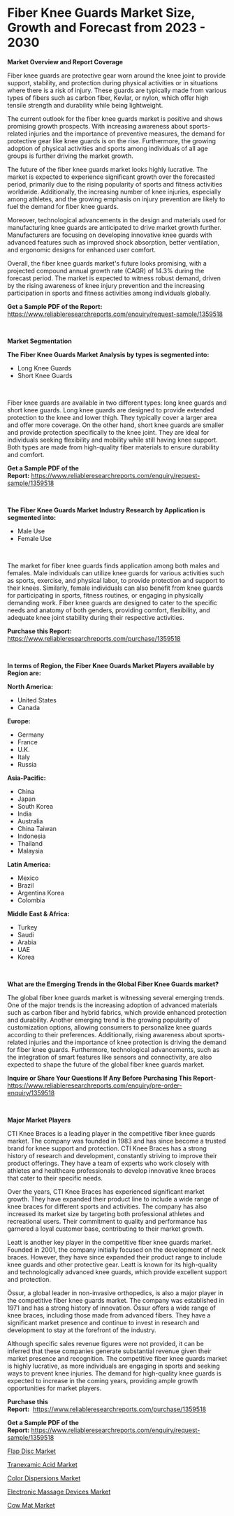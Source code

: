 <p><h1>Fiber Knee Guards Market Size, Growth and Forecast from 2023 - 2030</h1></p><p><strong>Market Overview and Report Coverage</strong></p>
<p><p>Fiber knee guards are protective gear worn around the knee joint to provide support, stability, and protection during physical activities or in situations where there is a risk of injury. These guards are typically made from various types of fibers such as carbon fiber, Kevlar, or nylon, which offer high tensile strength and durability while being lightweight.</p><p>The current outlook for the fiber knee guards market is positive and shows promising growth prospects. With increasing awareness about sports-related injuries and the importance of preventive measures, the demand for protective gear like knee guards is on the rise. Furthermore, the growing adoption of physical activities and sports among individuals of all age groups is further driving the market growth.</p><p>The future of the fiber knee guards market looks highly lucrative. The market is expected to experience significant growth over the forecasted period, primarily due to the rising popularity of sports and fitness activities worldwide. Additionally, the increasing number of knee injuries, especially among athletes, and the growing emphasis on injury prevention are likely to fuel the demand for fiber knee guards.</p><p>Moreover, technological advancements in the design and materials used for manufacturing knee guards are anticipated to drive market growth further. Manufacturers are focusing on developing innovative knee guards with advanced features such as improved shock absorption, better ventilation, and ergonomic designs for enhanced user comfort.</p><p>Overall, the fiber knee guards market's future looks promising, with a projected compound annual growth rate (CAGR) of 14.3% during the forecast period. The market is expected to witness robust demand, driven by the rising awareness of knee injury prevention and the increasing participation in sports and fitness activities among individuals globally.</p></p>
<p><strong>Get a Sample PDF of the Report:</strong> <a href="https://www.reliableresearchreports.com/enquiry/request-sample/1359518">https://www.reliableresearchreports.com/enquiry/request-sample/1359518</a></p>
<p>&nbsp;</p>
<p><strong>Market Segmentation</strong></p>
<p><strong>The Fiber Knee Guards Market Analysis by types is segmented into:</strong></p>
<p><ul><li>Long Knee Guards</li><li>Short Knee Guards</li></ul></p>
<p>&nbsp;</p>
<p><p>Fiber knee guards are available in two different types: long knee guards and short knee guards. Long knee guards are designed to provide extended protection to the knee and lower thigh. They typically cover a larger area and offer more coverage. On the other hand, short knee guards are smaller and provide protection specifically to the knee joint. They are ideal for individuals seeking flexibility and mobility while still having knee support. Both types are made from high-quality fiber materials to ensure durability and comfort.</p></p>
<p><strong>Get a Sample PDF of the Report:</strong>&nbsp;<a href="https://www.reliableresearchreports.com/enquiry/request-sample/1359518">https://www.reliableresearchreports.com/enquiry/request-sample/1359518</a></p>
<p>&nbsp;</p>
<p><strong>The Fiber Knee Guards Market Industry Research by Application is segmented into:</strong></p>
<p><ul><li>Male Use</li><li>Female Use</li></ul></p>
<p>&nbsp;</p>
<p><p>The market for fiber knee guards finds application among both males and females. Male individuals can utilize knee guards for various activities such as sports, exercise, and physical labor, to provide protection and support to their knees. Similarly, female individuals can also benefit from knee guards for participating in sports, fitness routines, or engaging in physically demanding work. Fiber knee guards are designed to cater to the specific needs and anatomy of both genders, providing comfort, flexibility, and adequate knee joint stability during their respective activities.</p></p>
<p><strong>Purchase this Report:</strong>&nbsp; <a href="https://www.reliableresearchreports.com/purchase/1359518">https://www.reliableresearchreports.com/purchase/1359518</a></p>
<p>&nbsp;</p>
<p><strong>In terms of Region, the Fiber Knee Guards Market Players available by Region are:</strong></p>
<p>
    <p> <strong> North America: </strong>
        <ul>
            <li>United States</li>
            <li>Canada</li>
        </ul>
        </p> 
    <p> <strong> Europe: </strong>
        <ul>
            <li>Germany</li>
            <li>France</li>
            <li>U.K.</li>
            <li>Italy</li>
            <li>Russia</li>
        </ul>
        </p> 
    <p> <strong> Asia-Pacific: </strong>
        <ul>
            <li>China</li>
            <li>Japan</li>
            <li>South Korea</li>
            <li>India</li>
            <li>Australia</li>
            <li>China Taiwan</li>
            <li>Indonesia</li>
            <li>Thailand</li>
            <li>Malaysia</li>
        </ul>
        </p> 
    <p> <strong> Latin America: </strong>
        <ul>
            <li>Mexico</li>
            <li>Brazil</li>
            <li>Argentina Korea</li>
            <li>Colombia</li>
        </ul>
        </p> 
    <p> <strong> Middle East & Africa: </strong>
        <ul>
            <li>Turkey</li>
            <li>Saudi</li>
            <li>Arabia</li>
            <li>UAE</li>
            <li>Korea</li>
        </ul>
    </p>
    </p>
<p>&nbsp;</p>
<p><strong>What are the Emerging Trends in the Global Fiber Knee Guards market?</strong></p>
<p><p>The global fiber knee guards market is witnessing several emerging trends. One of the major trends is the increasing adoption of advanced materials such as carbon fiber and hybrid fabrics, which provide enhanced protection and durability. Another emerging trend is the growing popularity of customization options, allowing consumers to personalize knee guards according to their preferences. Additionally, rising awareness about sports-related injuries and the importance of knee protection is driving the demand for fiber knee guards. Furthermore, technological advancements, such as the integration of smart features like sensors and connectivity, are also expected to shape the future of the global fiber knee guards market.</p></p>
<p><strong>Inquire or Share Your Questions If Any Before Purchasing This Report</strong>- <a href="https://www.reliableresearchreports.com/enquiry/pre-order-enquiry/1359518">https://www.reliableresearchreports.com/enquiry/pre-order-enquiry/1359518</a></p>
<p>&nbsp;</p>
<p><strong>Major Market Players</strong></p>
<p><p>CTI Knee Braces is a leading player in the competitive fiber knee guards market. The company was founded in 1983 and has since become a trusted brand for knee support and protection. CTI Knee Braces has a strong history of research and development, constantly striving to improve their product offerings. They have a team of experts who work closely with athletes and healthcare professionals to develop innovative knee braces that cater to their specific needs.</p><p>Over the years, CTI Knee Braces has experienced significant market growth. They have expanded their product line to include a wide range of knee braces for different sports and activities. The company has also increased its market size by targeting both professional athletes and recreational users. Their commitment to quality and performance has garnered a loyal customer base, contributing to their market growth.</p><p>Leatt is another key player in the competitive fiber knee guards market. Founded in 2001, the company initially focused on the development of neck braces. However, they have since expanded their product range to include knee guards and other protective gear. Leatt is known for its high-quality and technologically advanced knee guards, which provide excellent support and protection.</p><p>Össur, a global leader in non-invasive orthopedics, is also a major player in the competitive fiber knee guards market. The company was established in 1971 and has a strong history of innovation. Össur offers a wide range of knee braces, including those made from advanced fibers. They have a significant market presence and continue to invest in research and development to stay at the forefront of the industry.</p><p>Although specific sales revenue figures were not provided, it can be inferred that these companies generate substantial revenue given their market presence and recognition. The competitive fiber knee guards market is highly lucrative, as more individuals are engaging in sports and seeking ways to prevent knee injuries. The demand for high-quality knee guards is expected to increase in the coming years, providing ample growth opportunities for market players.</p></p>
<p><strong>Purchase this Report:</strong>&nbsp;&nbsp;<a href="https://www.reliableresearchreports.com/purchase/1359518">https://www.reliableresearchreports.com/purchase/1359518</a></p>
<p></p>
<p><strong>Get a Sample PDF of the Report:</strong>&nbsp;<a href="https://www.reliableresearchreports.com/enquiry/request-sample/1359518">https://www.reliableresearchreports.com/enquiry/request-sample/1359518</a></p>
<p><p><a href="https://medium.com/@wound.key.cure/flap-disc-market-size-growth-forecast-2023-2030-5d0c26c36f50">Flap Disc Market</a></p><p><a href="https://www.linkedin.com/pulse/tranexamic-acid-market-research-report-unlocks-analysis-zluie/">Tranexamic Acid Market</a></p><p><a href="https://www.linkedin.com/pulse/color-dispersions-market-size-growth-forecast-from-2023-astie/">Color Dispersions Market</a></p><p><a href="https://medium.com/@cite.teach.super/electronic-massage-devices-market-size-growth-forecast-2023-2030-38f44a0e5882">Electronic Massage Devices Market</a></p><p><a href="https://www.linkedin.com/pulse/cow-mat-market-insights-players-forecast-till-2030-mirror-research-jbpae/">Cow Mat Market</a></p></p>